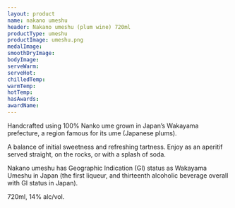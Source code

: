 ```yaml
---
layout: product
name: nakano umeshu
header: Nakano umeshu (plum wine) 720ml
productType: umeshu
productImage: umeshu.png
medalImage:
smoothDryImage:
bodyImage:
serveWarm:
serveHot:
chilledTemp:
warmTemp:
hotTemp:
hasAwards:
awardName:
---
```


Handcrafted using 100% Nanko ume grown in Japan’s Wakayama prefecture, a region famous for its ume (Japanese plums).  

A balance of initial sweetness and refreshing tartness. Enjoy as an aperitif served straight, on the rocks, or with a splash of soda.  

Nakano umeshu has Geographic Indication (GI) status as Wakayama Umeshu in Japan (the first liqueur, and thirteenth alcoholic beverage overall with GI status in Japan).

720ml, 14% alc/vol.
